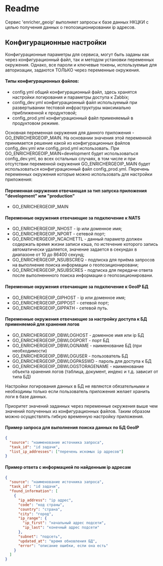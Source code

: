 # Readme

Сервис 'enricher_geoip' выполняет запросы к базе данных НКЦКИ с целью получения данных о геопозиционировании ip адресов.

## Конфигурационные настройки

Конфигурационные параметры для сервиса, могут быть заданы как через конфигурационный файл, так и методом установки переменных окружения. Однако, все пароли и ключевые токены, используемые для авторизации, задаются ТОЛЬКО через переменные окружения.

#### Типы конфигурационных файлов:

- config.yml общий конфигурационный файл, здесь хранятся настройки логирования и параметры доступа к Zabbix;
- config_dev.yml конфигурационный файл используемый при развертывании тестовой инфраструктуры максимально приближенной к продуктовой;
- config_prod.yml конфигурационный файл применяемый в продуктовом режиме.

Основная переменная окружения для данного приложения - GO_ENRICHERGEOIP_MAIN. На основании значения этой переменной принимается решение какой из конфигурационных файлов config_dev.yml или config_prod.yml использовать. При GO_ENRICHERGEOIP_MAIN=development будет использоваться config_dev.yml, во всех остальных случаях, в том числе и при отсутствии переменной окружения GO_ENRICHERGEOIP_MAIN будет использоваться конфигурационный файл config_prod.yml. Перечень переменных окружения которые можно использовать для настройки приложения:

#### Переменная окружения отвечающая за тип запуска приложения "development" или "production"

- GO_ENRICHERGEOIP_MAIN

#### Переменные окружения отвечающие за подключение к NATS

- GO_ENRICHERGEOIP_NHOST - ip или доменное имя;
- GO_ENRICHERGEOIP_NPORT - сетевой порт;
- GO_ENRICHERGEOIP_NCACHETTL - данный параметр должен содержать время жизни записи
  кэша, по истечение которого запись автоматически удаляется, значение задается
  в секундах в диапазоне от 10 до 86400 секунд;
- GO_ENRICHERGEOIP_NSUBSCREQ - подписка для приёма запросов на выполнение поиска информации о геопозиционировани;
- GO_ENRICHERGEOIP_NSUBSCRES - подписка для передачи ответа после выполненнного поиска информации о геопозиционировани.

#### Переменные окружения отвечающие за подключение к GeoIP БД

- GO_ENRICHERGEOIP_GIPHOST - ip или доменное имя;
- GO_ENRICHERGEOIP_GIPPOST - сетевой порт;
- GO_ENRICHERGEOIP_GIPPATH - сетевой путь.

#### Переменные окружения отвечающие за настройку доступа к БД применяемой для хранения логов

- GO_ENRICHERGEOIP_DBWLOGHOST - доменное имя или ip БД
- GO_ENRICHERGEOIP_DBWLOGPORT - порт БД
- GO_ENRICHERGEOIP_DBWLOGNAME - наименование БД (при необходимости)
- GO_ENRICHERGEOIP_DBWLOGUSER - пользователь БД
- GO_ENRICHERGEOIP_DBWLOGPASSWD - пароль для доступа к БД
- GO_ENRICHERGEOIP_DBWLOGSTORAGENAME - наименование объекта хранения логов (таблица, документ, индекс и т.д. зависит от типа БД)

Настройки логирования данных в БД не являются обязательными и необходимы только если пользователь приложения желает хранить логи в базе данных.

Приоритет значений заданных через переменные окружения выше чем значений полученных из конфигурационных файлов. Таким образом можно осуществлять гибкую временную настройку приложения.

#### Пример запроса для выполнения поиска данных по БД GeoIP

```json
{
  "source": "наименование источника запроса",
  "task_id": "id задачи",
  "list_ip_addresses": ["перечень искомых ip адресов"]
}
```

#### Пример ответа с информацией по найденным ip адресам

```json
{
  "source": "наименование источника запроса",
  "task_id": "id задачи",
  "found_information": [
    {
      "ip_address": "ip адрес",
      "code": "код страны",
      "country": "страна",
      "city": "город",
      "ip_range": {
        "ip_first": "начальный адрес подсети",
        "ip_last": "конечный адрес подсети"
      },
      "subnet": "подсеть",
      "updated_at": "время обновления БД",
      "error": "описание ошибки, если она есть"
    }
  ]
}
```
